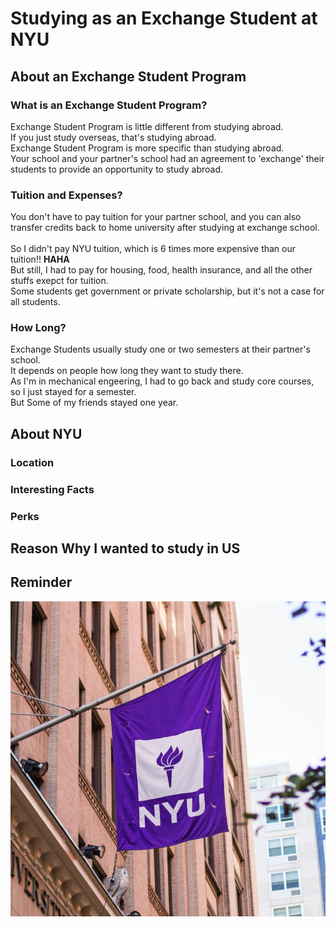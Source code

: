 # Studying as an Exchange Student at NYU

## About an Exchange Student Program
### What is an Exchange Student Program?
Exchange Student Program is little different from studying abroad.
<br>If you just study overseas, that's studying abroad.
<br>Exchange Student Program is more specific than studying abroad.
<br>Your school and your partner's school had an agreement to 'exchange' their students to provide an opportunity to study abroad.

### Tuition and Expenses?
You don't have to pay tuition for your partner school, and you can also transfer credits back to home university after studying at exchange school.
<br>
<br>So I didn't pay NYU tuition, which is 6 times more expensive than our tuition!! **HAHA**
<br>But still, I had to pay for housing, food, health insurance, and all the other stuffs exepct for tuition.
<br>Some students get government or private scholarship, but it's not a case for all students. 

### How Long?
Exchange Students usually study one or two semesters at their partner's school.
<br>It depends on people how long they want to study there.
<br>As I'm in mechanical engeering, I had to go back and study core courses, so I just stayed for a semester.
<br>But Some of my friends stayed one year.

## About NYU
### Location
### Interesting Facts
### Perks

## Reason Why I wanted to study in US

## Reminder
![NYU Thumbnail](./Image/NYU_Thumbnail.jpg)